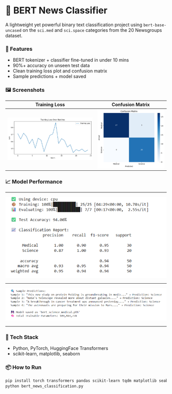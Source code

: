 # 🧠 BERT News Classifier

A lightweight yet powerful binary text classification project using `bert-base-uncased` on the `sci.med` and `sci.space` categories from the 20 Newsgroups dataset.

### 🚀 Features
- BERT tokenizer + classifier fine-tuned in under 10 mins
- 90%+ accuracy on unseen test data
- Clean training loss plot and confusion matrix
- Sample predictions + model saved

### 🖼️ Screenshots
| Training Loss | Confusion Matrix |
|---------------|------------------|
| ![Loss](TL.png) | ![Confusion](CM.png) |

### 📈 Model Performance

---

![data1](s1.png)

---

![data2](s2.png)

---

### 🔧 Tech Stack
- Python, PyTorch, HuggingFace Transformers
- scikit-learn, matplotlib, seaborn

### 📦 How to Run
```bash
pip install torch transformers pandas scikit-learn tqdm matplotlib seaborn
python bert_news_classification.py
